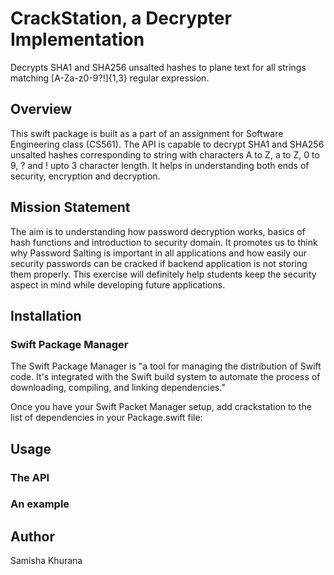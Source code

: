 # CrackStation, a Decrypter Implementation

Decrypts SHA1 and SHA256 unsalted hashes to plane text for all strings matching [A-Za-z0-9?!]{1,3} regular expression.

## Overview

This swift package is built as a part of an assignment for Software Engineering class (CS561). The API is capable to decrypt SHA1 and SHA256 unsalted hashes corresponding to string with characters A to Z, a to Z, 0 to 9, ? and ! upto 3 character length. It helps in understanding both ends of security, encryption and decryption.

## Mission Statement

The aim is to understanding how password decryption works, basics of hash functions and introduction to security domain. It promotes us to think why Password Salting is important in all applications and how easily our security passwords can be cracked if backend application is not storing them properly. This exercise will definitely help students keep the security aspect in mind while developing future applications.

## Installation

### Swift Package Manager

The Swift Package Manager is "a tool for managing the distribution of Swift code. It's integrated with the Swift build system to automate the process of downloading, compiling, and linking dependencies."

Once you have your Swift Packet Manager setup, add crackstation to the list of dependencies in your Package.swift file:

## Usage

### The API

### An example

## Author

Samisha Khurana


